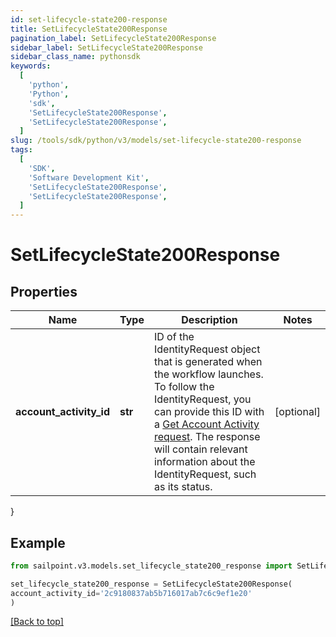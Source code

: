 ```yaml
---
id: set-lifecycle-state200-response
title: SetLifecycleState200Response
pagination_label: SetLifecycleState200Response
sidebar_label: SetLifecycleState200Response
sidebar_class_name: pythonsdk
keywords:
  [
    'python',
    'Python',
    'sdk',
    'SetLifecycleState200Response',
    'SetLifecycleState200Response',
  ]
slug: /tools/sdk/python/v3/models/set-lifecycle-state200-response
tags:
  [
    'SDK',
    'Software Development Kit',
    'SetLifecycleState200Response',
    'SetLifecycleState200Response',
  ]
---
```


# SetLifecycleState200Response

## Properties

| Name | Type | Description | Notes |
| --- | --- | --- | --- |
| **account_activity_id** | **str** | ID of the IdentityRequest object that is generated when the workflow launches. To follow the IdentityRequest, you can provide this ID with a [Get Account Activity request](https://developer.sailpoint.com/docs/api/v3/get-account-activity/). The response will contain relevant information about the IdentityRequest, such as its status. | [optional] |

}

## Example

```python
from sailpoint.v3.models.set_lifecycle_state200_response import SetLifecycleState200Response

set_lifecycle_state200_response = SetLifecycleState200Response(
account_activity_id='2c9180837ab5b716017ab7c6c9ef1e20'
)

```

[[Back to top]](#)
